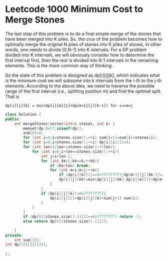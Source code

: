 # Leetcode 1000 Minimum Cost to Merge Stones

The last step of this problem is to do a final simple merge of the stones that have been merged into K piles. So, the crux of the problem becomes how to optimally merge the original N piles of stones into K piles of stones, in other words, one needs to divide [0,N-1] into K intervals. For a DP problem divided into K intervals, we will obviously consider how to determine the first interval first, then the rest is divided into K-1 intervals in the remaining elements. This is the more common way of thinking.

So the state of this problem is designed as dp[i][j][k], which indicates what is the minimum cost we will subsume into k intervals from the i-th to the j-th elements. According to the above idea, we need to traverse the possible range of the first interval (i.e., splitting position m) and find the optimal split. That is


```
dp[i][j][k] = min(dp[i][m][1]+dp[m+1][j][k-1]) for i<=m<j
```
```cpp
class Solution {
public:
    int mergeStones(vector<int>& stones, int k) {
        memset(dp,0x7f,sizeof(dp));
        sum[0]=0;
        for (int i=0;i<stones.size();++i) sum[i+1]=sum[i]+stones[i];
        for (int i=0;i<stones.size();++i) dp[i][i][1]=0;
        for (int len=2;len<=stones.size();++len){
            for (int i=0;i+len<=stones.size();++i){
                int j=i+len-1;
                for (int kk=2;kk<=k;++kk){
                    if (kk>len) break;
                    for (int m=i;m<j;++m){
                        if (dp[i][m][1]==0x7f7f7f7f||dp[m+1][j][kk-1]==0x7f7f7f7f) continue;
                        dp[i][j][kk]=min(dp[i][j][kk],dp[i][m][1]+dp[m+1][j][kk-1]);
                    }
                }
                if (dp[i][j][k]!=0x7f7f7f7f){
                    dp[i][j][1]=dp[i][j][k]+sum[j+1]-sum[i];
                }
            }
        }
        if (dp[0][stones.size()-1][1]==0x7f7f7f7f) return -1;
        else return dp[0][stones.size()-1][1];
        
    }
private:
    int sum[33];
int dp[33][33][33];
    
};
```
